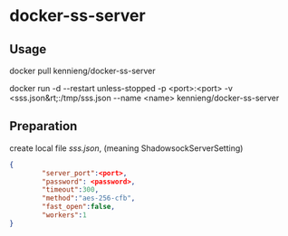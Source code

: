 # docker-ss-server

## Usage

docker pull kennieng/docker-ss-server

docker run -d --restart unless-stopped -p &lt;port&gt;:&lt;port&gt; -v &lt;sss.json&rt;:/tmp/sss.json  --name &lt;name&gt; kennieng/docker-ss-server
  
## Preparation

create local file *sss.json*,  (meaning ShadowsockServerSetting)

``` json
{
        "server_port":<port>,
        "password": <password>,
        "timeout":300,
        "method":"aes-256-cfb",
        "fast_open":false,
        "workers":1
}
```
